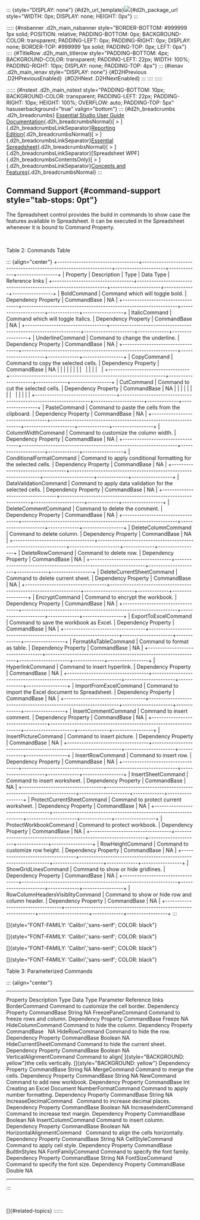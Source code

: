 ::: {style="DISPLAY: none"}
[](ms-xhelp:///?Id=d2h_url_template){#d2h_url_template}![](!package_url!){#d2h_package_url style="WIDTH: 0px; DISPLAY: none; HEIGHT: 0px"}
:::

::::: {#nsbanner .d2h_main_nsbanner style="BORDER-BOTTOM: #999999 1px solid; POSITION: relative; PADDING-BOTTOM: 0px; BACKGROUND-COLOR: transparent; PADDING-LEFT: 0px; PADDING-RIGHT: 0px; DISPLAY: none; BORDER-TOP: #999999 1px solid; PADDING-TOP: 0px; LEFT: 0px"}
:::: {#TitleRow .d2h_main_titlerow style="PADDING-BOTTOM: 4px; BACKGROUND-COLOR: transparent; PADDING-LEFT: 22px; WIDTH: 100%; PADDING-RIGHT: 10px; DISPLAY: none; PADDING-TOP: 4px"}
::: {#ienav .d2h_main_ienav style="DISPLAY: none"}
[](ms-xhelp:///?Id=ecdc3343-3925-4247-be6d-9451cdda7c66){#D2HPrevious .D2HPreviousEnabled}  [](ms-xhelp:///?Id=76919cd5-efa0-4127-bb85-2ebee459eac5){#D2HNext .D2HNextEnabled}
:::
::::
:::::

:::::: {#nstext .d2h_main_nstext style="PADDING-BOTTOM: 10px; BACKGROUND-COLOR: transparent; PADDING-LEFT: 22px; PADDING-RIGHT: 10px; HEIGHT: 100%; OVERFLOW: auto; PADDING-TOP: 5px" hasuserbackground="true" valign="bottom"}
::: {#d2h_breadcrumbs .d2h_breadcrumbs}
[Essential Studio User Guide Documentation](ms-xhelp:///?Id=12457748-09e3-4d74-a240-8e049cedf030){.d2h_breadcrumbsNormal}[ \> ]{.d2h_breadcrumbsLinkSeparator}[Reporting Edition](ms-xhelp:///?Id=027aa5b6-6676-4f93-ad23-c20e8c45792e){.d2h_breadcrumbsNormal}[ \> ]{.d2h_breadcrumbsLinkSeparator}[Essential Spreadsheet](ms-xhelp:///?Id=25812fa4-b4ea-4485-bbfb-30849a783142){.d2h_breadcrumbsNormal}[ \> ]{.d2h_breadcrumbsLinkSeparator}[Spreadsheet WPF]{.d2h_breadcrumbsContentsOnly}[ \> ]{.d2h_breadcrumbsLinkSeparator}[Concepts and Features](ms-xhelp:///?Id=804a67a1-e889-4f6c-8d16-34b9ef155da4){.d2h_breadcrumbsNormal}
:::

## Command Support {#command-support style="tab-stops: 0pt"}

The Spreadsheet control provides the build in commands to show case the features available in Spreadsheet. It can be executed in the Spreadsheet whenever it is bound to Command Property.

 

Table 2: Commands Table

::: {align="center"}
+----------------------------------+-----------------------------------------------------------------+---------------------+-------------+-----------------+
| Property                         | Description                                                     | Type                | Data Type   | Reference links |
+----------------------------------+-----------------------------------------------------------------+---------------------+-------------+-----------------+
| BoldCommand                      | Command which will toggle bold.                                 | Dependency Property | CommandBase | NA              |
+----------------------------------+-----------------------------------------------------------------+---------------------+-------------+-----------------+
| ItalicCommand                    | Command which will toggle Italics.                              | Dependency Property | CommandBase | NA              |
+----------------------------------+-----------------------------------------------------------------+---------------------+-------------+-----------------+
| UnderlineCommand                 | Command to change the underline.                                | Dependency Property | CommandBase | NA              |
+----------------------------------+-----------------------------------------------------------------+---------------------+-------------+-----------------+
| CopyCommand                      | Command to copy the selected cells.                             | Dependency Property | CommandBase | NA              |
|                                  |                                                                 |                     |             |                 |
|                                  |                                                                 |                     |             |                 |
+----------------------------------+-----------------------------------------------------------------+---------------------+-------------+-----------------+
| CutCommand                       | Command to cut the selected cells.                              | Dependency Property | CommandBase | NA              |
|                                  |                                                                 |                     |             |                 |
|                                  |                                                                 |                     |             |                 |
+----------------------------------+-----------------------------------------------------------------+---------------------+-------------+-----------------+
| PasteCommand                     | Command to paste the cells from the clipboard.                  | Dependency Property | CommandBase | NA              |
+----------------------------------+-----------------------------------------------------------------+---------------------+-------------+-----------------+
| ColumnWidthCommand               | Command to customize the column width.                          | Dependency Property | CommandBase | NA              |
+----------------------------------+-----------------------------------------------------------------+---------------------+-------------+-----------------+
| ConditionalFormatCommand         | Command to apply conditional formatting for the selected cells. | Dependency Property | CommandBase | NA              |
+----------------------------------+-----------------------------------------------------------------+---------------------+-------------+-----------------+
| DataValidationCommand            | Command to apply data validation for the selected cells.        | Dependency Property | CommandBase | NA              |
+----------------------------------+-----------------------------------------------------------------+---------------------+-------------+-----------------+
| DeleteCommentCommand             | Command to delete the comment.                                  | Dependency Property | CommandBase | NA              |
+----------------------------------+-----------------------------------------------------------------+---------------------+-------------+-----------------+
| DeleteColumnCommand              | Command to delete column.                                       | Dependency Property | CommandBase | NA              |
+----------------------------------+-----------------------------------------------------------------+---------------------+-------------+-----------------+
| DeleteRowCommand                 | Command to delete row.                                          | Dependency Property | CommandBase | NA              |
+----------------------------------+-----------------------------------------------------------------+---------------------+-------------+-----------------+
| DeleteCurrentSheetCommand        | Command to delete current sheet.                                | Dependency Property | CommandBase | NA              |
+----------------------------------+-----------------------------------------------------------------+---------------------+-------------+-----------------+
| EncryptCommand                   | Command to encrypt the workbook.                                | Dependency Property | CommandBase | NA              |
+----------------------------------+-----------------------------------------------------------------+---------------------+-------------+-----------------+
| ExportToExcelCommand             | Command to save the workbook as Excel.                          | Dependency Property | CommandBase | NA              |
+----------------------------------+-----------------------------------------------------------------+---------------------+-------------+-----------------+
| FormatAsTableCommand             | Command to format as table.                                     | Dependency Property | CommandBase | NA              |
+----------------------------------+-----------------------------------------------------------------+---------------------+-------------+-----------------+
| HyperlinkCommand                 | Command to insert hyperlink.                                    | Dependency Property | CommandBase | NA              |
+----------------------------------+-----------------------------------------------------------------+---------------------+-------------+-----------------+
| ImportFromExcelCommand           | Command to import the Excel document to Spreadsheet.            | Dependency Property | CommandBase | NA              |
+----------------------------------+-----------------------------------------------------------------+---------------------+-------------+-----------------+
| InsertCommentCommand             | Command to insert comment.                                      | Dependency Property | CommandBase | NA              |
+----------------------------------+-----------------------------------------------------------------+---------------------+-------------+-----------------+
| InsertPictureCommand             | Command to insert picture.                                      | Dependency Property | CommandBase | NA              |
+----------------------------------+-----------------------------------------------------------------+---------------------+-------------+-----------------+
| InsertRowCommand                 | Command to insert row.                                          | Dependency Property | CommandBase | NA              |
+----------------------------------+-----------------------------------------------------------------+---------------------+-------------+-----------------+
| InsertSheetCommand               | Command to insert worksheet.                                    | Dependency Property | CommandBase | NA              |
+----------------------------------+-----------------------------------------------------------------+---------------------+-------------+-----------------+
| ProtectCurrentSheetCommand       | Command to protect current worksheet.                           | Dependency Property | CommandBase | NA              |
+----------------------------------+-----------------------------------------------------------------+---------------------+-------------+-----------------+
| ProtectWorkbookCommand           | Command to protect workbook.                                    | Dependency Property | CommandBase | NA              |
+----------------------------------+-----------------------------------------------------------------+---------------------+-------------+-----------------+
| RowHeightCommand                 | Command to customize row height.                                | Dependency Property | CommandBase | NA              |
+----------------------------------+-----------------------------------------------------------------+---------------------+-------------+-----------------+
| ShowGridLinesCommand             | Command to show or hide gridlines.                              | Dependency Property | CommandBase | NA              |
+----------------------------------+-----------------------------------------------------------------+---------------------+-------------+-----------------+
| RowColumnHeadersVisiblityCommand | Command to show or hide row and column header.                  | Dependency Property | CommandBase | NA              |
+----------------------------------+-----------------------------------------------------------------+---------------------+-------------+-----------------+
:::

[]{style="FONT-FAMILY: 'Calibri','sans-serif'; COLOR: black"} 

[]{style="FONT-FAMILY: 'Calibri','sans-serif'; COLOR: black"} 

[]{style="FONT-FAMILY: 'Calibri','sans-serif'; COLOR: black"} 

[]{style="FONT-FAMILY: 'Calibri','sans-serif'; COLOR: black"} 

Table 3: Parameterized Commands

::: {align="center"}
  ------------------------------ ----------------------------------------------------------------------------------------------------- --------------------- ------------- --------------- ----------------------------
  Property                       Description                                                                                           Type                  Data Type     Parameter       Reference links
  BorderCommand                  Command to customize the cell border.                                                                 Dependency Property   CommandBase   String          NA
  FreezePaneCommand              Command to freeze rows and column.                                                                    Dependency Property   CommandBase   Freeze          NA
  HideColumnCommand              Command to hide the column.                                                                           Dependency Property   CommandBase                   NA
  HideRowCommand                 Command to hide the row.                                                                              Dependency Property   CommandBase   Boolean         NA
  HideCurrentSheetCommand        Command to hide the current sheet.                                                                    Dependency Property   CommandBase   Boolean         NA
  VerticalAlignmentCommand       Command to align[ ]{style="BACKGROUND: yellow"}the cells vertically. []{style="BACKGROUND: yellow"}   Dependency Property   CommandBase   String          NA
  MergeCommand                   Command to merge the cells.                                                                           Dependency Property   CommandBase   String          NA
  NewCommand                     Command to add new workbook.                                                                          Dependency Property   CommandBase   Int             Creating an Excel Document
  NumberFormatCommand            Command to apply number formatting.                                                                   Dependency Property   CommandBase   String          NA
  IncreaseDecimalCommand         Command to increase decimal places.                                                                   Dependency Property   CommandBase   Boolean         NA
  IncreaseIndentCommand          Command to increase text margin.                                                                      Dependency Property   CommandBase   Boolean         NA
  InsertColumnCommand            Command to insert column.                                                                             Dependency Property   CommandBase   Boolean         NA
  HorizontalAlignmentCommand     Command to align the cells horizontally.                                                              Dependency Property   CommandBase   String          NA
  CellStyleCommand               Command to apply cell style.                                                                          Dependency Property   CommandBase   BuiltInStyles   NA
  FontFamilyCommand              Command to specify the font family.                                                                   Dependency Property   CommandBase   String          NA
  FontSizeCommand                Command to specify the font size.                                                                     Dependency Property   CommandBase   Double          NA
  ------------------------------ ----------------------------------------------------------------------------------------------------- --------------------- ------------- --------------- ----------------------------
:::

 

[]{#related-topics}
::::::
